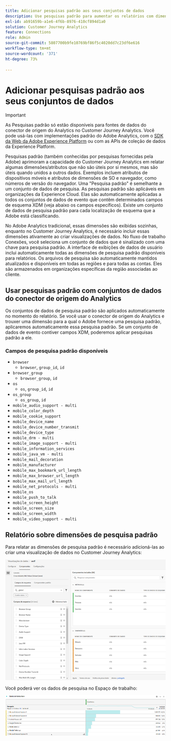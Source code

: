 ```yaml
---
title: Adicionar pesquisas padrão aos seus conjuntos de dados
description: Use pesquisas padrão para aumentar os relatórios com dimensões úteis no Customer Journey Analytics.
exl-id: ab91659b-a1e6-4f6b-8976-410cf894d1a0
solution: Customer Journey Analytics
feature: Connections
role: Admin
source-git-commit: 5807700b9fe10769bf86f5c4020dd7c23df6e616
workflow-type: tm+mt
source-wordcount: '371'
ht-degree: 73%

---
```


# Adicionar pesquisas padrão aos seus conjuntos de dados

>[!IMPORTANT]
>
>As Pesquisas padrão só estão disponíveis para fontes de dados do conector de origem do Analytics no Customer Journey Analytics. Você pode usá-las com implementações padrão do Adobe Analytics, com o [SDK da Web da Adobe Experience Platform](https://experienceleague.adobe.com/docs/experience-platform/edge/home.html?lang=pt-BR) ou com as APIs de coleção de dados da Experience Platform.
>

Pesquisas padrão (também conhecidas por pesquisas fornecidas pela Adobe) aprimoram a capacidade do Customer Journey Analytics em relatar algumas dimensões/atributos que não são úteis por si mesmos, mas são úteis quando unidos a outros dados. Exemplos incluem atributos de dispositivos móveis e atributos de dimensões de SO e navegador, como números de versão do navegador. Uma &quot;Pesquisa padrão&quot; é semelhante a um conjunto de dados de pesquisa. As pesquisas padrão são aplicáveis em organizações da Experience Cloud. Elas são automaticamente aplicadas a todos os conjuntos de dados de evento que contêm determinados campos de esquema XDM (veja abaixo os campos específicos). Existe um conjunto de dados de pesquisa padrão para cada localização de esquema que a Adobe está classificando.

No Adobe Analytics tradicional, essas dimensões são exibidas sozinhas, enquanto no Customer Journey Analytics, é necessário incluir essas dimensões ativamente ao criar visualizações de dados. No fluxo de trabalho Conexões, você seleciona um conjunto de dados que é sinalizado com uma chave para pesquisa padrão. A interface de exibições de dados de usuário inclui automaticamente todas as dimensões de pesquisa padrão disponíveis para relatórios. Os arquivos de pesquisa são automaticamente mantidos atualizados e disponíveis em todas as regiões e para todas as contas. Eles são armazenados em organizações específicas da região associadas ao cliente.

## Usar pesquisas padrão com conjuntos de dados do conector de origem do Analytics

Os conjuntos de dados de pesquisa padrão são aplicados automaticamente no momento do relatório. Se você usar o conector de origem do Analytics e trouxer uma dimensão para a qual o Adobe fornece uma pesquisa padrão, aplicaremos automaticamente essa pesquisa padrão. Se um conjunto de dados de evento contiver campos XDM, poderemos aplicar pesquisas padrão a ele.

<!--
### Specific IDs that need to be populated

The following IDs need to be populated in the specific XDM mixins for this functionality to work:

* Environment Details Mixin – device/typeID value populated - Must match Device Atlas IDs and will populate device data.
* Adobe Analytics ExperienceEvent Template Mixin or Adobe Analytics ExperienceEvent Full Extension Mixin with analytics/environment/browserIDStr and analytics/environment/operatingSystemIDStr. Both must match the Adobe IDs and  populate browser and OS data, respectively.

You need these mixins with the three IDs populated (device/typeID, environment/browserIDStr, and environment/operatingSystemIDStr). The lookup dimensions will then be pulled automatically by Customer Journey Analytics and will be available in the Data View.

The catch here is that they can only populate those IDs today if they have a direct relationship with Device Atlas. They are Device Atlas IDs, and they provide an API to allow a customer to look them up. This is a significant hurdle, and we may just want to take the reference to this capability out of the product documentation until we have a productized way to expose the Device Atlas ID lookup functionality.
-->

### Campos de pesquisa padrão disponíveis

* `browser`
   * `browser`, `group_id`, `id`
* `browser_group`
   * `browser_group`, `id`
* `os`
   * `os`, `group_id`, `id`
* `os_group`
   * `os_group`, `id`
* `mobile_audio_support - multi`
* `mobile_color_depth`
* `mobile_cookie_support`
* `mobile_device_name`
* `mobile_device_number_transmit`
* `mobile_device_type`
* `mobile_drm - multi`
* `mobile_image_support - multi`
* `mobile_information_services`
* `mobile_java_vm - multi`
* `mobile_mail_decoration`
* `mobile_manufacturer`
* `mobile_max_bookmark_url_length`
* `mobile_max_browser_url_length`
* `mobile_max_mail_url_length`
* `mobile_net_protocols - multi`
* `mobile_os`
* `mobile_push_to_talk`
* `mobile_screen_height`
* `mobile_screen_size`
* `mobile_screen_width`
* `mobile_video_support - multi`

## Relatório sobre dimensões de pesquisa padrão

Para relatar as dimensões de pesquisa padrão é necessário adicioná-las ao criar uma visualização de dados no Customer Journey Analytics:

![Criar uma visualização de dados mostrando a lista Adicionar componentes](assets/global-lookup.png)

Você poderá ver os dados de pesquisa no Espaço de trabalho:

![Tabela de forma livre mostrando os dados](assets/gl-reporting.png)
